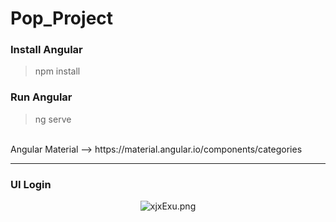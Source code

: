 # Pop_Project
### Install Angular 
> npm install
### Run Angular
> ng serve

<br>
Angular Material --> https://material.angular.io/components/categories
<hr>

### UI Login
<div align="center">
  <img src="https://sv1.picz.in.th/images/2020/02/21/xjxExu.png" alt="xjxExu.png" border="0" />
</div>

